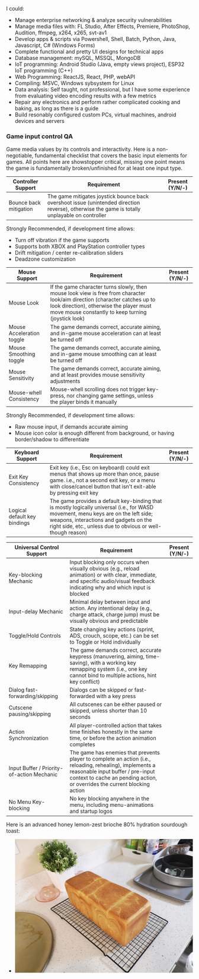 I could:
- Manage enterprise networking & analyze security vulnerabilities
- Manage media files with: FL Studio, After Effects, Premiere, PhotoShop, Audition, ffmpeg, x264, x265, svt-av1
- Develop apps & scripts via Powershell, Shell, Batch, Python, Java, Javascript, C# (Windows Forms)
- Complete functional and pretty UI designs for technical apps
- Database management: mySQL, MSSQL, MongoDB
- IoT programming: Android Studio (Java, empty views project), ESP32 IoT programming (C++)
- Web Programming: ReactJS, React, PHP, webAPI
- Compiling: MSVC, Windows sybsystem for Linux
- Data analysis: Self taught, not professional, but I have some experience from evaluating video encoding results with a few metrics
- Repair any electronics and perform rather complicated cooking and baking, as long as there is a guide
- Build resonably configured custom PCs, virtual machines, android devices and servers

### Game input control QA

Game media values by its controls and interactivity. Here is a non-negotiable, fundamental checklist that covers the basic input elements for games.
All points here are showstopper critical, missing one point means the game is fundamentally broken/unfinished for at least one input type.

| Controller Support        | Requirement                                                                                                                                    | Present (Y/N/-) |
|---------------------------|------------------------------------------------------------------------------------------------------------------------------------------------|-----------------|
| Bounce back mitigation    | The game mitigates joystick bounce back overshoot issue (unintended direction reverse), otherwise the game is totally unplayable on controller |                 |

Strongly Recommended, if development time allows:
- Turn off vibration if the game supports
- Supports both XBOX and PlayStation controller types
- Drift mitigation / center re-calibration sliders
- Deadzone customization

| Mouse Support             | Requirement                                                                                                                                                                                                                  | Present (Y/N/-) |
|---------------------------|------------------------------------------------------------------------------------------------------------------------------------------------------------------------------------------------------------------------------|-----------------|
| Mouse Look                | If the game character turns slowly, then mouse look view is free from character look/aim direction (character catches up to look direction), otherwise the player must move mouse constantly to keep turning (joystick look) |                 |
| Mouse Acceleration toggle | The game demands correct, accurate aiming, and in-game mouse acceleration can at least be turned off                                                                                                                         |                 |
| Mouse Smoothing toggle    | The game demands correct, accurate aiming, and in-game mouse smoothing can at least be turned off                                                                                                                            |                 |
| Mouse Sensitivity         | The game demands correct, accurate aiming, and at least provides mouse sensitivity adjustments                                                                                                                               |                 |
| Mouse-whell Consistency   | Mouse-whell scrolling does not trigger key-press, nor changing game settings, unless the player binds it manually                                                                                                            |                 |

Strongly Recommended, if development time allows:
- Raw mouse input, if demands accurate aiming
- Mouse icon color is enough different from background, or having border/shadow to differentiate

| Keyboard Support             | Requirement                                                                                                                                                                                                                                  | Present (Y/N/-) |
|------------------------------|----------------------------------------------------------------------------------------------------------------------------------------------------------------------------------------------------------------------------------------------|-----------------|
| Exit Key Consistency         | Exit key (i.e., Esc on keyboard) could exit menus that shows up more than once, pause game. i.e., not a second exit key, or a menu with close/cancel button that isn't exit-able by pressing exit key                                        |                 |
| Logical default key bindings | The game provides a default key-binding that is mostly logically universal (i.e., for WASD movement, menu keys are on the left side; weapons, interactions and gadgets on the right side, etc., unless due to obvious or well-though reason) |                 |

| Universal Control Support                  | Requirement                                                                                                                                                                                                                 | Present (Y/N/-) |
|--------------------------------------------|---------------------------------------------------------------------------------------------------------------------------------------------------------------------------------------------------------------------------- |-----------------|
| Key-blocking Mechanic                      | Input blocking only occurs when visually obvious (e.g., reload animation) or with clear, immediate, and specific audio/visual feedback indicating why and which input is blocked                                            |                 |
| Input-delay Mechanic                       | Minimal delay between input and action. Any intentional delay (e.g., charge attack, charge jump) must be visually obvious and predictable                                                                                   |                 |
| Toggle/Hold Controls                       | State changing key actions (sprint, ADS, crouch, scope, etc.) can be set to Toggle or Hold individually                                                                                                                     |                 |
| Key Remapping                              | The game demands correct, accurate keypress (manuvering, aiming, time-saving), with a working key remapping system (i.e., one key cannot bind to multiple actions, hint key conflict)                                       |                 |
| Dialog fast-forwarding/skipping            | Dialogs can be skipped or fast-forwarded with a key press                                                                                                                                                                   |                 |
| Cutscene pausing/skipping                  | All cutscenes can be either paused or skipped, unless shorter than 10 seconds                                                                                                                                               |                 |
| Action Synchronization                     | All player-controlled action that takes time finishes honestly in the same time, or before the action animation completes                                                                                                   |                 |
| Input Buffer / Priority-of-action Mechanic | The game has enemies that prevents player to complete an action (i.e., reloading, rehealing), implements a reasonable input buffer / pre-input context to cache an pending action, or overrides the current blocking action |                 |
| No Menu Key-blocking                       | No key blocking anywhere in the menu, including menu-animations and startup logos                                                                                                                                           |                 |

Here is an advanced honey lemon-zest brioche 80% hydration sourdough toast:
- <img src="toastbread.jpg" width=600em alt="advanced honey lemon-zest brioche Tangzhong-based 80% hydration sourdough toast">

